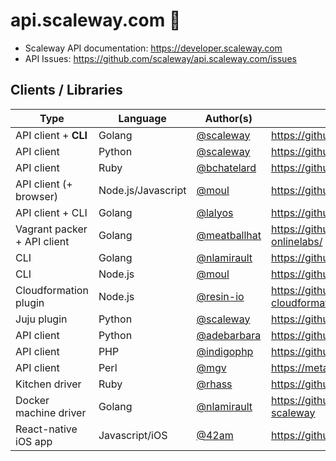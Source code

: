 # api.scaleway.com :pencil:

* Scaleway API documentation: https://developer.scaleway.com
* API Issues: https://github.com/scaleway/api.scaleway.com/issues

## Clients / Libraries

Type                        |  Language          | Author(s)                                      | URL
----------------------------|--------------------|------------------------------------------------|---------------
API client + **CLI**        | Golang             | [@scaleway](https://github.com/scaleway)       | https://github.com/scaleway/scaleway-cli
API client                  | Python             | [@scaleway](https://github.com/scaleway)       | https://github.com/scaleway/python-scaleway
API client                  | Ruby               | [@bchatelard](https://github.com/bchatelard)   | https://github.com/bchatelard/scaleway-ruby
API client (+ browser)      | Node.js/Javascript | [@moul](https://github.com/moul)               | https://github.com/moul/node-scaleway
API client + CLI            | Golang             | [@lalyos](https://github.com/lalyos)           | https://github.com/lalyos/onlabs
Vagrant packer + API client | Golang             | [@meatballhat](https://github.com/meatballhat) | https://github.com/meatballhat/packer-builder-onlinelabs/
CLI                         | Golang             | [@nlamirault](https://github.com/nlamirault)   | https://github.com/nlamirault/go-scaleway
CLI                         | Node.js            | [@moul](https://github.com/moul)               | https://github.com/moul/scaleway-cli-node
Cloudformation plugin       | Node.js            | [@resin-io](https://github.com/resin-io)       | https://github.com/resin-io/onlinelabs-cloudformation
Juju plugin                 | Python             | [@scaleway](https://github.com/scaleway)       | https://github.com/scaleway/juju-scaleway
API client                  | Python             | [@adebarbara](https://github.com/adebarbara)   | https://github.com/adebarbara/olpy
API client                  | PHP                | [@indigophp](https://github.com/indigophp)     | https://github.com/indigophp/scaleway
API client                  | Perl               | [@mgv](https://github.com/mgv)                 | https://metacpan.org/pod/WebService::Scaleway
Kitchen driver              | Ruby               | [@rhass](https://github.com/rhass)             | https://github.com/rhass/kitchen-scaleway
Docker machine driver       | Golang             | [@nlamirault](https://github.com/nlamirault)   | https://github.com/nlamirault/docker-machine-scaleway
React-native iOS app        | Javascript/iOS     | [@42am](https://github.com/42am)               | https://github.com/42am/scaleway-ios
